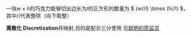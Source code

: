 一块$w \times h$的巧克力能够切出边长为$l$的正方形的数量为
$ (w//l) \times (h//l) $，其中//代表整除（向下取整）

**离散化 Discretization**并映射,目的是配合三分使用
见[聪明的质监员](../随便做的一些题目/二分/P1314%20[NOIP2011%20提高组]%20聪明的质监员.md)